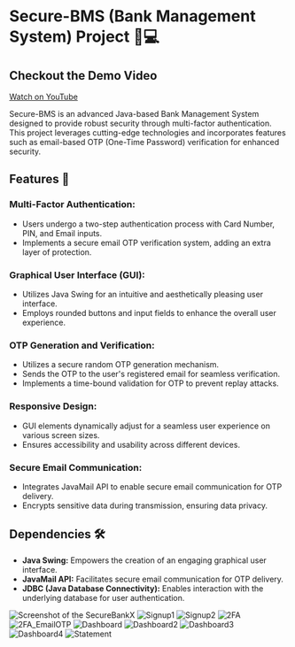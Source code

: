 # Secure-BMS (Bank Management System) Project 🏦💻

## Checkout the Demo Video
[Watch on YouTube](https://www.youtube.com/watch?v=xssLBiUdnMg)

Secure-BMS is an advanced Java-based Bank Management System designed to provide robust security through multi-factor authentication. This project leverages cutting-edge technologies and incorporates features such as email-based OTP (One-Time Password) verification for enhanced security.

## Features 🚀

### Multi-Factor Authentication:

- Users undergo a two-step authentication process with Card Number, PIN, and Email inputs.
- Implements a secure email OTP verification system, adding an extra layer of protection.

### Graphical User Interface (GUI):

- Utilizes Java Swing for an intuitive and aesthetically pleasing user interface.
- Employs rounded buttons and input fields to enhance the overall user experience.

### OTP Generation and Verification:

- Utilizes a secure random OTP generation mechanism.
- Sends the OTP to the user's registered email for seamless verification.
- Implements a time-bound validation for OTP to prevent replay attacks.

### Responsive Design:

- GUI elements dynamically adjust for a seamless user experience on various screen sizes.
- Ensures accessibility and usability across different devices.

### Secure Email Communication:

- Integrates JavaMail API to enable secure email communication for OTP delivery.
- Encrypts sensitive data during transmission, ensuring data privacy.

## Dependencies 🛠️

- **Java Swing:** Empowers the creation of an engaging graphical user interface.
- **JavaMail API:** Facilitates secure email communication for OTP delivery.
- **JDBC (Java Database Connectivity):** Enables interaction with the underlying database for user authentication.

![Screenshot of the SecureBankX](./src/main/01.Login.jpeg)
![Signup1](./src/main/Signup1.jpeg)
![Signup2](./src/main/Signup2.jpeg)
![2FA](./src/main/2FA.jpeg)
![2FA_EmailOTP](./src/main/2FAEmailOTP.jpeg)
![Dashboard](./src/main/Dashboard.jpeg)
![Dashboard2](./src/main/Dashboard2.jpeg)
![Dashboard3](./src/main/Dashboard3.jpeg)
![Dashboard4](./src/main/Dashboard4.jpeg)
![Statement](./src/main/Statement.jpeg)
